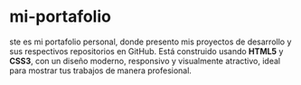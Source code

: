 # mi-portafolio
ste es mi portafolio personal, donde presento mis proyectos de desarrollo y sus respectivos repositorios en GitHub. Está construido usando **HTML5** y **CSS3**, con un diseño moderno, responsivo y visualmente atractivo, ideal para mostrar tus trabajos de manera profesional.
